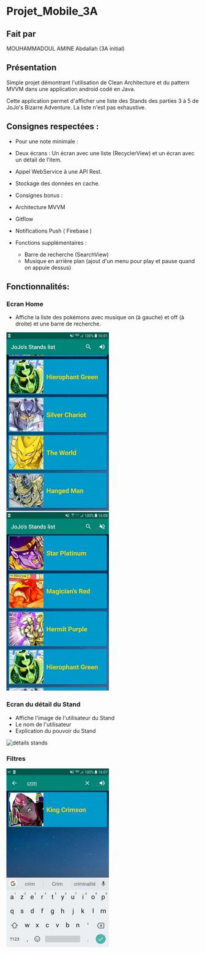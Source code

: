 # Projet_Mobile_3A
## Fait par
MOUHAMMADOUL AMINE Abdallah
(3A initial)

## Présentation

Simple projet démontrant l'utilisation de Clean Architecture et du pattern MVVM dans une application android codé en Java.

Cette application permet d'afficher une liste des Stands des parties 3 à 5 de JoJo's Bizarre Adventure. La liste n'est pas exhaustive.


## Consignes respectées :

- Pour une note minimale :

- Deux écrans : Un écran avec une liste (RecyclerView) et un écran avec un détail de l’item.
- Appel WebService à une API Rest.
- Stockage des données en cache.

- Consignes bonus : 

- Architecture MVVM
- Gitflow
- Notifications Push ( Firebase )

- Fonctions supplémentaires :

	- Barre de recherche (SearchView)
	- Musique en arrière plan (ajout d'un menu pour play et pause quand on appuie dessus)


## Fonctionnalités: 

### Ecran Home 

- Affiche la liste des pokémons avec musique on (à gauche) et off (à droite) et une barre de recherche.

<img src="readme_images/liste_volume_on.jpg" width="268" height="467" alt="liste stands">        <img src="readme_images/liste_volume_off.jpg" width="268" height="467" alt="liste stands"> 

### Ecran du détail du Stand

- Affiche l'image de l'utilisateur du Stand
- Le nom de l'utilisateur
- Explication du pouvoir du Stand

<img src="readme_images/ecrans_details.jpg" width="268" height="467" alt="détails stands">

### Filtres 

<img src="readme_images/barre_recherche.jpg" width="268" height="467" alt="Search View">



